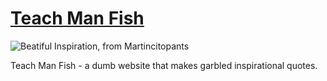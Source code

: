 # [Teach Man Fish](https://teachmanfish.jamalam.tech/)

![Beatiful Inspiration, from Martincitopants](https://yt3.ggpht.com/TLsy1bPtqNGZGXLHWaTt57COnk_cWjSvNxZu-dvqgejO1oR-i7rUg27Sx63MycsN8-wx7qhF7HxHSIM=s1442-c-fcrop64=1,11e00000ee16ffff-nd-v1)

Teach Man Fish - a dumb website that makes garbled inspirational quotes.

